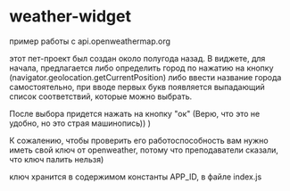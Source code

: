 # weather-widget
пример работы с api.openweathermap.org

этот пет-проект был создан около полугода назад. 
В виджете, для начала, предлагается либо определить город по нажатию на кнопку (navigator.geolocation.getCurrentPosition) либо ввести название города самостоятельно, при вводе первых букв появляется выпадающий список соответствий, которые можно выбрать.

После выбора придется нажать на кнопку "ок" (Верю, что это не удобно, но это страя машинопись)) )

К сожалению, чтобы проверить его работоспособность вам нужно иметь свой ключ от openweather, потому что преподаватели сказали, что ключ палить нельзя)

ключ хранится в содержимом константы APP_ID, в файле index.js

